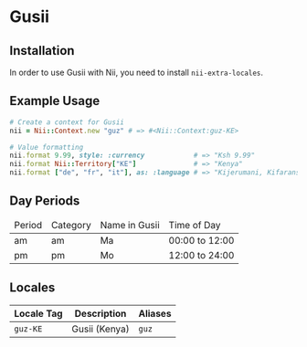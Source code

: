 <!-- This file has been generated. Source: src/docs/languages/_template.md.erb -->

# Gusii

## Installation

In order to use Gusii with Nii, you need to install `nii-extra-locales`.

## Example Usage

``` ruby
# Create a context for Gusii
nii = Nii::Context.new "guz" # => #<Nii::Context:guz-KE>

# Value formatting
nii.format 9.99, style: :currency            # => "Ksh 9.99"
nii.format Nii::Territory["KE"]              # => "Kenya"
nii.format ["de", "fr", "it"], as: :language # => "Kijerumani, Kifaransa, Kiitaliano"
```

## Day Periods


<table>
  <thead>
    <tr>
      <td>Period</td>
      <td>Category</td>
      <td>Name in Gusii</td>
      <td>Time of Day</td>
    </tr>
  </thead>
  <tbody>
    <tr>
      <td>am</td>
      <td>am</td>
      <td>Ma</td>
      <td>00:00 to 12:00</td>
    </tr>
    <tr>
      <td>pm</td>
      <td>pm</td>
      <td>Mo</td>
      <td>12:00 to 24:00</td>
    </tr>
  </tbody>
</table>



## Locales

<table>
  <thead>
    <tr>
      <th>Locale Tag</th>
      <th>Description</th>
      <th>Aliases</th>
    </tr>
  </thead>
  <tbody>
    <tr>
      <td><code>guz-KE</code></td>
      <td>Gusii (Kenya)</td>
      <td><code>guz</code></td>
    </tr>
  </tbody>
</table>

